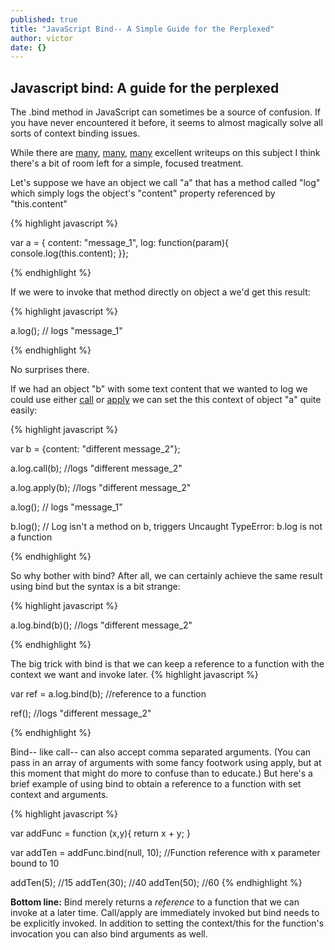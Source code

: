 ```yaml
---
published: true
title: "JavaScript Bind-- A Simple Guide for the Perplexed"
author: victor
date: {}
---
```



## Javascript bind: A guide for the perplexed

The .bind method in JavaScript can sometimes be a source of confusion. If you have never encountered it before, it seems to almost magically solve all sorts of context binding issues.

While there are [many](http://www.smashingmagazine.com/2014/01/understanding-javascript-function-prototype-bind/), [many](http://javascriptissexy.com/javascript-apply-call-and-bind-methods-are-essential-for-javascript-professionals/), [many](https://developer.mozilla.org/en-US/docs/Web/JavaScript/Reference/Global_Objects/Function/bind) excellent writeups on this subject I think there's a bit of room left for a simple, focused treatment.

Let's suppose we have an object we call "a" that has a method called "log" which simply logs the object's "content" property referenced by "this.content"


{% highlight javascript %}

var a = {
content: "message_1",
log: function(param){
  console.log(this.content);
}};

{% endhighlight %}

If we were to invoke that method directly on object a we'd get this result:

{% highlight javascript %}

a.log(); // logs "message_1"

{% endhighlight %}


No surprises there.

If we had an object "b" with some text content that we wanted to log we could use either [call](https://developer.mozilla.org/en-US/docs/Web/JavaScript/Reference/Global_Objects/Function/call) or [apply](https://developer.mozilla.org/en-US/docs/Web/JavaScript/Reference/Global_Objects/Function/apply) we can set the this context of object "a" quite easily:

{% highlight javascript %}

var b = {content: "different message_2"};

a.log.call(b); //logs "different message_2"

a.log.apply(b); //logs "different message_2"

a.log(); // logs "message_1"

b.log(); // Log isn't a method on b, triggers Uncaught TypeError: b.log is not a function

{% endhighlight %}

So why bother with bind? After all, we can certainly achieve the same result using bind but the syntax is a bit strange:

{% highlight javascript %}

a.log.bind(b)(); //logs "different message_2"

{% endhighlight %}

The big trick with bind is that we can keep a reference to a function with the context we want and invoke later.
{% highlight javascript %}

var ref = a.log.bind(b); //reference to a function

ref(); //logs "different message_2"


{% endhighlight %}

Bind-- like call-- can also accept comma separated arguments. (You can pass in an array of arguments with some fancy footwork using apply, but at this moment that might do more to confuse than to educate.) But here's a brief example of using bind to obtain a reference to a function with set context and arguments.

{% highlight javascript %}

var addFunc = function (x,y){
	return x + y;
}

var addTen = addFunc.bind(null, 10); //Function reference with x parameter bound to 10

addTen(5); //15
addTen(30); //40
addTen(50); //60
{% endhighlight %}


**Bottom line:** Bind merely returns a *reference* to a function that we can invoke at a later time. Call/apply are immediately invoked but bind needs to be explicitly invoked. In addition to setting the context/this for the function's invocation you can also bind arguments as well.
